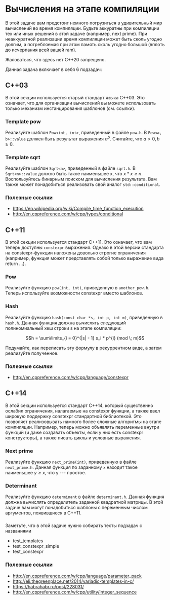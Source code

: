 # Вычисления на этапе компиляции

В этой задаче вам предстоит немного погрузиться в удивительный мир вычислений во время компиляции. Будьте аккуратны при компиляции тех или иных решений в этой задаче (например, next prime).
При неаккуратной реализации время компиляции может быть сколь угодно долгим, а потребляемая при этом память сколь угодно большой (вплоть до исчерпания всей вашей ram).

Жаловаться, что здесь нет C++20 запрещено.

Данная задача включает в себя 6 подзадач:

## C++03

В этой секции используется старый стандарт языка C++03. Это означает, что для организации вычислений вы можете использовать только механизм инстанцирования шаблонов (см. ссылки).

### Template pow

Реализуйте шаблон `Pow<int, int>`, приведенный в файле `pow.h`. В `Pow<a, b>::value` должен быть результат выражения $`a^b`$. Считайте, что $`a > 0, b \ge 0`$. 

### Template sqrt

Реализуйте шаблон `Sqrt<n>`, приведенный в файле `sqrt.h`. В `Sqrt<n>::value` должно быть такое наименьшее x, что $`x * x \ge n`$. Воспользуйтесь бинарным поиском для вычисления результата.
Вам также может понадобиться реализовать свой аналог `std::conditional`.

### Полезные ссылки
* https://en.wikipedia.org/wiki/Compile_time_function_execution
* http://en.cppreference.com/w/cpp/types/conditional

## C++11

В этой секции используется стандарт C++11. Это означает, что вам теперь доступны `constexpr` выражения. Однако в этой версии стандарта на constexpr-функции наложены довольно строгие ограничения
(например, функция может представлять собой только выражение вида return ...).

### Pow

Реализуйте функцию `pow(int, int)`, приведенную в `another_pow.h`. Теперь используйте возможности constexpr вместо шаблонов.

### Hash

Реализуйте функцию `hash(const char *s, int p, int m)`, приведенную в `hash.h`. Данная функция должна вычислять следующий полиномиальный хеш строки s на этапе компиляции:
```math
h = \sum\limits_{i = 0}^{|s| - 1} s_i * p^{i} (mod \; m)
```


Подумайте, как переписать эту формулу в рекуррентном виде, а затем реализуйте полученное.

### Полезные ссылки
* http://en.cppreference.com/w/cpp/language/constexpr

## C++14

В этой секции используется стандарт C++14, который существенно ослабил ограничения, налагаемые на constexpr функции, а также ввел широкую поддержку constexpr стандартной библиотекой. Это
позволяет реализовывать намного более сложные алгоритмы на этапе компиляции. Например, теперь можно объявлять переменные внутри функций (и даже создавать объекты, если у них есть constexpr
конструкторы), а также писать циклы и условные выражения.

### Next prime

Реализуйте функцию `next_prime(int)`, приведенную в файле `next_prime.h`. Данная функция по заданному `x` находит такое наименьшее $`y \ge x`$, что y --- простое.

### Determinant

Реализуйте функцию `determinant` в файле `determinant.h`. Данная функция должна вычислять определитель заданной квадратной матрицы. В этой задаче вам могут понадобиться шаблоны с переменным
числом аргументов, появившиеся в С++11.

###

Заметьте, что в этой задаче нужно собирать тесты подзадач с названиями

* test_templates
* test_constexpr_simple
* test_constexpr

### Полезные ссылки
* http://en.cppreference.com/w/cpp/language/parameter_pack
* http://eli.thegreenplace.net/2014/variadic-templates-in-c/
* https://habrahabr.ru/post/228031/
* http://en.cppreference.com/w/cpp/utility/integer_sequence
